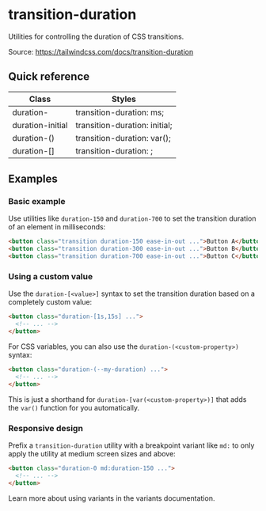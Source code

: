 # transition-duration

Utilities for controlling the duration of CSS transitions.

Source: https://tailwindcss.com/docs/transition-duration

## Quick reference

| Class                    | Styles                              |
| ------------------------ | ----------------------------------- |
| duration-<number>        | transition-duration: <number>ms;    |
| duration-initial         | transition-duration: initial;       |
| duration-(<custom-property>) | transition-duration: var(<custom-property>); |
| duration-\[<value>\]     | transition-duration: <value>;       |

## Examples

### Basic example

Use utilities like `duration-150` and `duration-700` to set the transition duration of an element in milliseconds:

```html
<button class="transition duration-150 ease-in-out ...">Button A</button>
<button class="transition duration-300 ease-in-out ...">Button B</button>
<button class="transition duration-700 ease-in-out ...">Button C</button>
```

### Using a custom value

Use the `duration-[<value>]` syntax to set the transition duration based on a completely custom value:

```html
<button class="duration-[1s,15s] ...">
  <!-- ... -->
</button>
```

For CSS variables, you can also use the `duration-(<custom-property>)` syntax:

```html
<button class="duration-(--my-duration) ...">
  <!-- ... -->
</button>
```

This is just a shorthand for `duration-[var(<custom-property>)]` that adds the `var()` function for you automatically.

### Responsive design

Prefix a `transition-duration` utility with a breakpoint variant like `md:` to only apply the utility at medium screen sizes and above:

```html
<button class="duration-0 md:duration-150 ...">
  <!-- ... -->
</button>
```

Learn more about using variants in the variants documentation.
